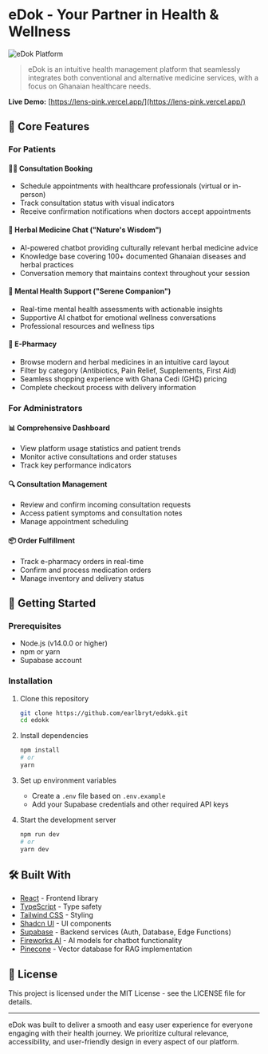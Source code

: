 # eDok - Your Partner in Health & Wellness

![eDok Platform](https://i.ibb.co/placeholder-for-screenshot/edok-screenshot.png)

> eDok is an intuitive health management platform that seamlessly integrates both conventional and alternative medicine services, with a focus on Ghanaian healthcare needs.

**Live Demo:** [https://lens-pink.vercel.app/](https://lens-pink.vercel.app/)

## 🌟 Core Features

### For Patients

#### 👩‍⚕️ Consultation Booking
- Schedule appointments with healthcare professionals (virtual or in-person)
- Track consultation status with visual indicators
- Receive confirmation notifications when doctors accept appointments

#### 🌿 Herbal Medicine Chat ("Nature's Wisdom")
- AI-powered chatbot providing culturally relevant herbal medicine advice
- Knowledge base covering 100+ documented Ghanaian diseases and herbal practices
- Conversation memory that maintains context throughout your session

#### 🧠 Mental Health Support ("Serene Companion")
- Real-time mental health assessments with actionable insights
- Supportive AI chatbot for emotional wellness conversations
- Professional resources and wellness tips

#### 💊 E-Pharmacy
- Browse modern and herbal medicines in an intuitive card layout
- Filter by category (Antibiotics, Pain Relief, Supplements, First Aid)
- Seamless shopping experience with Ghana Cedi (GH₵) pricing
- Complete checkout process with delivery information

### For Administrators

#### 📊 Comprehensive Dashboard
- View platform usage statistics and patient trends
- Monitor active consultations and order statuses
- Track key performance indicators

#### 🔍 Consultation Management
- Review and confirm incoming consultation requests
- Access patient symptoms and consultation notes
- Manage appointment scheduling

#### 📦 Order Fulfillment
- Track e-pharmacy orders in real-time
- Confirm and process medication orders
- Manage inventory and delivery status

## 🚀 Getting Started

### Prerequisites
- Node.js (v14.0.0 or higher)
- npm or yarn
- Supabase account

### Installation

1. Clone this repository
   ```bash
   git clone https://github.com/earlbryt/edokk.git
   cd edokk
   ```

2. Install dependencies
   ```bash
   npm install
   # or
   yarn
   ```

3. Set up environment variables
   - Create a `.env` file based on `.env.example`
   - Add your Supabase credentials and other required API keys

4. Start the development server
   ```bash
   npm run dev
   # or
   yarn dev
   ```

## 🛠️ Built With

- [React](https://reactjs.org/) - Frontend library
- [TypeScript](https://www.typescriptlang.org/) - Type safety
- [Tailwind CSS](https://tailwindcss.com/) - Styling
- [Shadcn UI](https://ui.shadcn.com/) - UI components
- [Supabase](https://supabase.io/) - Backend services (Auth, Database, Edge Functions)
- [Fireworks AI](https://fireworks.ai/) - AI models for chatbot functionality
- [Pinecone](https://www.pinecone.io/) - Vector database for RAG implementation

## 📝 License

This project is licensed under the MIT License - see the LICENSE file for details.

---

eDok was built to deliver a smooth and easy user experience for everyone engaging with their health journey. We prioritize cultural relevance, accessibility, and user-friendly design in every aspect of our platform.
